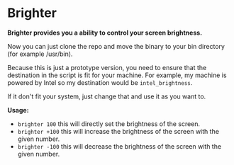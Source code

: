 # Brighter

**Brighter provides you a ability to control your screen brightness.**

Now you can just clone the repo and move the binary to your bin directory (for example /usr/bin).

Because this is just a prototype version, you need to ensure that the destination in the script is fit for your
machine. For example, my machine is powered by Intel so my destination would be `intel_brightness`.

If it don't fit your system, just change that and use it as you want to.

**Usage:**

 - `brighter 100` this will directly set the brightness of the screen.
 - `brighter +100` this will increase the brightness of the screen with the given number.
-  `brighter -100` this will decrease the brightness of the screen with the given number.
  
